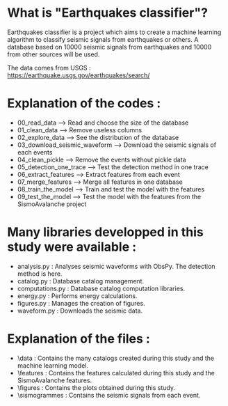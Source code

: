 # What is "Earthquakes classifier"?

Earthquakes classifier is a project which aims to create a machine learning algorithm to classify seismic signals from earthquakes or others.
A database based on 10000 seismic signals from earthquakes and 10000 from other sources will be used.

The data comes from USGS : https://earthquake.usgs.gov/earthquakes/search/

# Explanation of the codes :
- 00_read_data --> Read and choose the size of the database
- 01_clean_data --> Remove useless columns
- 02_explore_data --> See the distribution of the database
- 03_download_seismic_waveform --> Download the seismic signals of each events
- 04_clean_pickle --> Remove the events without pickle data
- 05_detection_one_trace --> Test the detection method in one trace
- 06_extract_features --> Extract features from each event
- 07_merge_features --> Merge all features in one database
- 08_train_the_model --> Train and test the model with the features
- 09_test_the_model --> Test the model with the features from the SismoAvalanche project

# Many libraries developped in this study were available :
- analysis.py : Analyses seismic waveforms with ObsPy. The detection method is here.
- catalog.py : Database catalog management.
- computations.py : Database catalog computation libraries.
- energy.py : Performs energy calculations.
- figures.py : Manages the creation of figures.
- waveform.py : Downloads the seismic data.

# Explanation of the files :
- \data : Contains the many catalogs created during this study and the machine learning model.
- \features : Contains the features calculated during this study and the SismoAvalanche features.
- \figures : Contains the plots obtained during this study.
- \sismogrammes : Contains the seismic signals from each event.
